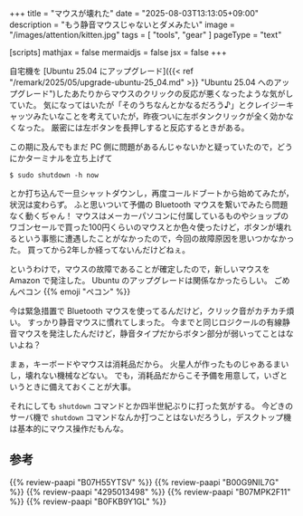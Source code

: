 +++
title = "マウスが壊れた"
date =  "2025-08-03T13:13:05+09:00"
description = "もう静音マウスじゃないとダメみたい"
image = "/images/attention/kitten.jpg"
tags = [ "tools", "gear" ]
pageType = "text"

[scripts]
  mathjax = false
  mermaidjs = false
  jsx = false
+++

自宅機を [Ubuntu 25.04 にアップグレード]({{< ref "/remark/2025/05/upgrade-ubuntu-25_04.md" >}} "Ubuntu 25.04 へのアップグレード")したあたりからマウスのクリックの反応が悪くなったような気がしていた。
気になってはいたが「そのうちなんとかなるだろう♪」とクレイジーキャッツみたいなことを考えていたが，昨夜ついに左ボタンクリックが全く効かなくなった。
厳密には左ボタンを長押しすると反応するときがある。

この期に及んでもまだ PC 側に問題があるんじゃないかと疑っていたので，どうにかターミナルを立ち上げて

```text
$ sudo shutdown -h now
```

とか打ち込んで一旦シャットダウンし，再度コールドブートから始めてみたが，状況は変わらず。
ふと思いついて予備の Bluetooth マウスを繋いでみたら問題なく動くぢゃん！ マウスはメーカーパソコンに付属しているものやショップのワゴンセールで買った100円くらいのマウスとか色々使ったけど，ボタンが壊れるという事態に遭遇したことがなかったので，今回の故障原因を思いつかなかった。
買ってから2年しか経ってないんだけどねぇ。

というわけで，マウスの故障であることが確定したので，新しいマウスを Amazon で発注した。
Ubuntu のアップグレードは関係なかったらしい。
ごめんペコン {{% emoji "ペコン" %}}

今は緊急措置で Bluetooth マウスを使ってるんだけど，クリック音がカチカチ煩い。
すっかり静音マウスに慣れてしまった。
今までと同じロジクールの有線静音マウスを発注したんだけど，静音タイプだからボタン部分が弱いってことはないよね？

まぁ，キーボードやマウスは消耗品だから。
火星人が作ったものじゃあるまいし，壊れない機械などない。
でも，消耗品だからこそ予備を用意して，いざというときに備えておくことが大事。

それにしても `shutdown` コマンドとか四半世紀ぶりに打った気がする。
今どきのサーバ機で `shutdown` コマンドなんか打つことはないだろうし，デスクトップ機は基本的にマウス操作だもんな。

## 参考

{{% review-paapi "B07H55YTSV" %}} <!-- 有線静音マウス -->
{{% review-paapi "B00G9NIL7G" %}} <!-- エレコム マウス Bluetooth -->
{{% review-paapi "4295013498" %}} <!-- Linuxシステムの仕組み -->
{{% review-paapi "B07MPK2F11" %}} <!-- クレイジーキャッツ・スーパー・デラックス -->
{{% review-paapi "B0FKB9Y1GL" %}} <!-- 落噺 おとしばなし 儒烏風亭らでん -->
